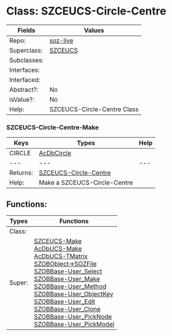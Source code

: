 
# Class:	SZCEUCS-Circle-Centre

| Fields | Values |
| --------- | --------- |
| Repo: | [soz-live](/repos/soz-live.html) |
| Superclass: | [SZCEUCS](SZCEUCS.html) |
| Subclasses: |  |
| Interfaces: |  |
| Interfaced: |  |
| Abstract?: | No |
| isValue?: | No |
| Help: | SZCEUCS-Circle-Centre Class |

### SZCEUCS-Circle-Centre-Make

| Keys | Types | Help |
| --------- | --------- | --------- |
| CIRCLE | [AcDbCircle](AcDbCircle.html) |  |
| --- | --- | --- |
| Returns: | [SZCEUCS-Circle-Centre](SZCEUCS-Circle-Centre.html) |
| Help: | Make a SZCEUCS-Circle-Centre |


## Functions:

| Types | Functions |
| --------- | --------- |
| Class: |  |
| Super: | [SZCEUCS-Make](SZCEUCS.html) <br> [AcDbUCS-Make](AcDbUCS.html) <br> [AcDbUCS-TMatrix](AcDbUCS.html) <br> [SZOBObject->SOZFile](SZOBObject.html) <br> [SZOBBase-User_Select](SZOBBase.html) <br> [SZOBBase-User_Make](SZOBBase.html) <br> [SZOBBase-User_Method](SZOBBase.html) <br> [SZOBBase-User_ObjectKey](SZOBBase.html) <br> [SZOBBase-User_Edit](SZOBBase.html) <br> [SZOBBase-User_Clone](SZOBBase.html) <br> [SZOBBase-User_PickNode](SZOBBase.html) <br> [SZOBBase-User_PickModel](SZOBBase.html) |



